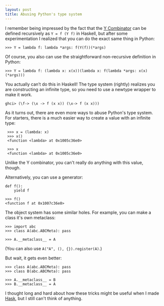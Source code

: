 ```yaml
---
layout: post
title: Abusing Python's type system
---
```


I remember being impressed by the fact that the [Y
Combinator](https://en.wikipedia.org/wiki/Fixed-point_combinator#Fixed_point_combinators_in_lambda_calculus)
can be defined recursively as `Y = f (Y f)` in Haskell, but after some
experimentation I realized that you can do the exact same thing in Python:

```
>>> Y = lambda f: lambda *args: f(Y(f))(*args)
```

Of course, you also can use the straightforward non-recursive definition in
Python:

```
>>> Y = lambda f: (lambda x: x(x))(lambda x: f(lambda *args: x(x)(*args)))
```

You actually can’t do this in Haskell! The type system (rightly) realizes you
are constructing an infinite type, so you need to use a newtype wrapper to make
it work.


```
ghci> (\f-> (\x -> f (x x)) (\x-> f (x x)))
```

As it turns out, there are even more ways to abuse Python's type system. For
starters, there is a much easier way to create a value with an infinite type:


```
 >>> x = (lambda: x)
 >>> x()
 <function <lambda> at 0x1005c36e0>

 >>> x
 <function <lambda> at 0x1005c36e0>
```

Unlike the Y combinator, you can't really do anything with this value, though.

Alternatively, you can use a generator:

```
def f():
    yield f

>>> f()
<function f at 0x1007c36e0>
```

The object system has some similar holes. For example, you can make a class
it's own metaclass:

```
>>> import abc
>>> class A(abc.ABCMeta): pass

>>> A.__metaclass__ = A
```

(You can also use `A("A", (), {}).register(A)`.)

But wait, it gets even better:

```
>>> class A(abc.ABCMeta): pass
>>> class B(abc.ABCMeta): pass

>>> A.__metaclass__ = B
>>> B.__metaclass__ = A
```

I thought long and hard about how these tricks might be useful when I made
[Hask](https://github.com/billpmurphy/hask), but I still can't think of
anything.

